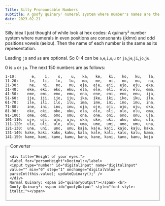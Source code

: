 ```yaml
---
Title: Silly Pronouncable Numbers
subtitle: A goofy quinary² numeral system where number's names are the same as their representation.
date: 2023-02-21
---
```


Silly idea I just thought of while look at hex codes: 
A quinary² number system where numerals in even positions are consonants (jklmn) and odd positions vowels (aeiou). 
Then the name of each number is the same as its representation.

Leading `j`s and `a`s are optional. So 0-4 can be `a`,`e`,`i`,`o`,`u` or `ja`,`je`,`ji`,`jo`,`ju`.

0 is `a` or `ja`. The next 150 numbers are as follows:

```
1-10:       e,    i,    o,    u,   ka,   ke,   ki,   ko,   ku,   la, 
11-20:     le,   li,   lo,   lu,   ma,   me,   mi,   mo,   mu,   na, 
21-30:     ne,   ni,   no,   nu,  eja,  eje,  eji,  ejo,  eju,  eka, 
31-40:    eke,  eki,  eko,  eku,  ela,  ele,  eli,  elo,  elu,  ema, 
41-50:    eme,  emi,  emo,  emu,  ena,  ene,  eni,  eno,  enu,  ija, 
51-60:    ije,  iji,  ijo,  iju,  ika,  ike,  iki,  iko,  iku,  ila, 
61-70:    ile,  ili,  ilo,  ilu,  ima,  ime,  imi,  imo,  imu,  ina, 
71-80:    ine,  ini,  ino,  inu,  oja,  oje,  oji,  ojo,  oju,  oka, 
81-90:    oke,  oki,  oko,  oku,  ola,  ole,  oli,  olo,  olu,  oma, 
91-100:   ome,  omi,  omo,  omu,  ona,  one,  oni,  ono,  onu,  uja, 
101-110:  uje,  uji,  ujo,  uju,  uka,  uke,  uki,  uko,  uku,  ula, 
111-120:  ule,  uli,  ulo,  ulu,  uma,  ume,  umi,  umo,  umu,  una, 
121-130:  une,  uni,  uno,  unu, kaja, kaje, kaji, kajo, kaju, kaka, 
131-140: kake, kaki, kako, kaku, kala, kale, kali, kalo, kalu, kama, 
141-150: kame, kami, kamo, kamu, kana, kane, kani, kano, kanu, keja
```


<fieldset>
    <legend>Converter</legend>
    
    <div title="Height of your eyes.">
    <label for="personHeight">Decimal:</label>
    <input type="number" id="digitalInput" name="digitalInput" value="" min="0" step="1" onchange="digitalValue = parseInt(this.value); updateQuinary();" />
    </div>
    Normal Quinary: <span id="quinaryOutput"></span> <br>
    Goofy Quinary²: <span id="goofyOutput" style="font-style: italic;"></span>
</fieldset>


<script>
var digitalValue = 0;

function updateQuinary(){
    quinary = digitalValue.toString(5);
    //console.log(quinary);
    result = "";
    for (var j=0; j < quinary.length; j++){
        if ((quinary.length - j)%2 == 0){
            result += consonantDict[quinary[j]];
        } else {
            result += vowelDict[quinary[j]];
        }
    }
    document.getElementById("quinaryOutput").innerHTML = quinary;
    document.getElementById("goofyOutput").innerHTML = result;
}
</script>







